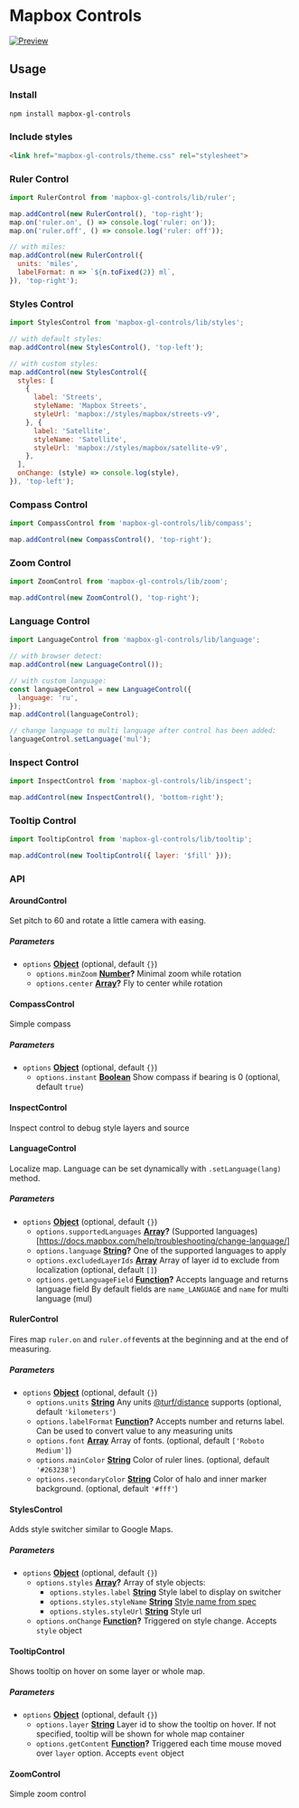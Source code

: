 # Mapbox Controls

[![Preview](./docs/map.png)](https://bravecow.github.io/mapbox-gl-controls/)

## Usage

### Install

```bash
npm install mapbox-gl-controls
```

### Include styles

```html
<link href="mapbox-gl-controls/theme.css" rel="stylesheet">
```

### Ruler Control

```javascript
import RulerControl from 'mapbox-gl-controls/lib/ruler';

map.addControl(new RulerControl(), 'top-right');
map.on('ruler.on', () => console.log('ruler: on'));
map.on('ruler.off', () => console.log('ruler: off'));

// with miles:
map.addControl(new RulerControl({
  units: 'miles',
  labelFormat: n => `${n.toFixed(2)} ml`,
}), 'top-right');
```

### Styles Control

```javascript
import StylesControl from 'mapbox-gl-controls/lib/styles';

// with default styles:
map.addControl(new StylesControl(), 'top-left');

// with custom styles:
map.addControl(new StylesControl({
  styles: [
    {
      label: 'Streets',
      styleName: 'Mapbox Streets',
      styleUrl: 'mapbox://styles/mapbox/streets-v9',
    }, {
      label: 'Satellite',
      styleName: 'Satellite',
      styleUrl: 'mapbox://styles/mapbox/satellite-v9',
    },
  ],
  onChange: (style) => console.log(style),
}), 'top-left');
```

### Compass Control

```javascript
import CompassControl from 'mapbox-gl-controls/lib/compass';

map.addControl(new CompassControl(), 'top-right');
```

### Zoom Control

```javascript
import ZoomControl from 'mapbox-gl-controls/lib/zoom';

map.addControl(new ZoomControl(), 'top-right');
```

### Language Control

```javascript
import LanguageControl from 'mapbox-gl-controls/lib/language';

// with browser detect:
map.addControl(new LanguageControl());

// with custom language:
const languageControl = new LanguageControl({
  language: 'ru',
});
map.addControl(languageControl);

// change language to multi language after control has been added:
languageControl.setLanguage('mul');
```

### Inspect Control

```javascript
import InspectControl from 'mapbox-gl-controls/lib/inspect';

map.addControl(new InspectControl(), 'bottom-right');
```

### Tooltip Control

```javascript
import TooltipControl from 'mapbox-gl-controls/lib/tooltip';

map.addControl(new TooltipControl({ layer: '$fill' }));
```

### API

<!-- Generated by documentation.js. Update this documentation by updating the source code. -->

#### AroundControl

Set pitch to 60 and rotate a little camera with easing.

##### Parameters

-   `options` **[Object](https://developer.mozilla.org/docs/Web/JavaScript/Reference/Global_Objects/Object)**  (optional, default `{}`)
    -   `options.minZoom` **[Number](https://developer.mozilla.org/docs/Web/JavaScript/Reference/Global_Objects/Number)?** Minimal zoom while rotation
    -   `options.center` **[Array](https://developer.mozilla.org/docs/Web/JavaScript/Reference/Global_Objects/Array)?** Fly to center while rotation

#### CompassControl

Simple compass

##### Parameters

-   `options` **[Object](https://developer.mozilla.org/docs/Web/JavaScript/Reference/Global_Objects/Object)**  (optional, default `{}`)
    -   `options.instant` **[Boolean](https://developer.mozilla.org/docs/Web/JavaScript/Reference/Global_Objects/Boolean)** Show compass if bearing is 0 (optional, default `true`)

#### InspectControl

Inspect control to debug style layers and source

#### LanguageControl

Localize map. Language can be set dynamically with `.setLanguage(lang)` method.

##### Parameters

-   `options` **[Object](https://developer.mozilla.org/docs/Web/JavaScript/Reference/Global_Objects/Object)**  (optional, default `{}`)
    -   `options.supportedLanguages` **[Array](https://developer.mozilla.org/docs/Web/JavaScript/Reference/Global_Objects/Array)?** (Supported languages)[https://docs.mapbox.com/help/troubleshooting/change-language/]
    -   `options.language` **[String](https://developer.mozilla.org/docs/Web/JavaScript/Reference/Global_Objects/String)?** One of the supported languages to apply
    -   `options.excludedLayerIds` **[Array](https://developer.mozilla.org/docs/Web/JavaScript/Reference/Global_Objects/Array)** Array of layer id to exclude from localization (optional, default `[]`)
    -   `options.getLanguageField` **[Function](https://developer.mozilla.org/docs/Web/JavaScript/Reference/Statements/function)?** Accepts language and returns language field
        By default fields are `name_LANGUAGE` and `name` for multi language (mul)

#### RulerControl

Fires map `ruler.on` and `ruler.off`events at the beginning and at the end of measuring.

##### Parameters

-   `options` **[Object](https://developer.mozilla.org/docs/Web/JavaScript/Reference/Global_Objects/Object)**  (optional, default `{}`)
    -   `options.units` **[String](https://developer.mozilla.org/docs/Web/JavaScript/Reference/Global_Objects/String)** Any units [@turf/distance](https://github.com/Turfjs/turf/tree/master/packages/turf-distance) supports (optional, default `'kilometers'`)
    -   `options.labelFormat` **[Function](https://developer.mozilla.org/docs/Web/JavaScript/Reference/Statements/function)?** Accepts number and returns label.
        Can be used to convert value to any measuring units
    -   `options.font` **[Array](https://developer.mozilla.org/docs/Web/JavaScript/Reference/Global_Objects/Array)** Array of fonts. (optional, default `['Roboto Medium']`)
    -   `options.mainColor` **[String](https://developer.mozilla.org/docs/Web/JavaScript/Reference/Global_Objects/String)** Color of ruler lines. (optional, default `'#263238'`)
    -   `options.secondaryColor` **[String](https://developer.mozilla.org/docs/Web/JavaScript/Reference/Global_Objects/String)** Color of halo and inner marker background. (optional, default `'#fff'`)

#### StylesControl

Adds style switcher similar to Google Maps.

##### Parameters

-   `options` **[Object](https://developer.mozilla.org/docs/Web/JavaScript/Reference/Global_Objects/Object)**  (optional, default `{}`)
    -   `options.styles` **[Array](https://developer.mozilla.org/docs/Web/JavaScript/Reference/Global_Objects/Array)?** Array of style objects:
        -   `options.styles.label` **[String](https://developer.mozilla.org/docs/Web/JavaScript/Reference/Global_Objects/String)** Style label to display on switcher
        -   `options.styles.styleName` **[String](https://developer.mozilla.org/docs/Web/JavaScript/Reference/Global_Objects/String)** [Style name from spec](https://docs.mapbox.com/mapbox-gl-js/style-spec/#root-name)
        -   `options.styles.styleUrl` **[String](https://developer.mozilla.org/docs/Web/JavaScript/Reference/Global_Objects/String)** Style url
    -   `options.onChange` **[Function](https://developer.mozilla.org/docs/Web/JavaScript/Reference/Statements/function)?** Triggered on style change. Accepts `style` object

#### TooltipControl

Shows tooltip on hover on some layer or whole map.

##### Parameters

-   `options` **[Object](https://developer.mozilla.org/docs/Web/JavaScript/Reference/Global_Objects/Object)**  (optional, default `{}`)
    -   `options.layer` **[String](https://developer.mozilla.org/docs/Web/JavaScript/Reference/Global_Objects/String)** Layer id to show the tooltip on hover.
        If not specified, tooltip will be shown for whole map container
    -   `options.getContent` **[Function](https://developer.mozilla.org/docs/Web/JavaScript/Reference/Statements/function)?** Triggered each time mouse moved over `layer` option.
        Accepts `event` object

#### ZoomControl

Simple zoom control
